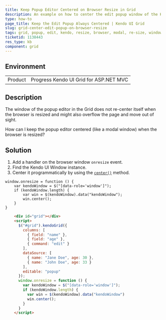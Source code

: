 ```yaml
---
title: Keep Popup Editor Centered on Browser Resize in Grid
description: An example on how to center the edit popup window of the Kendo UI Grid on resize.
type: how-to
page_title: Keep the Edit Popup Always Centered | Kendo UI Grid
slug: grid-center-edit-popup-on-browser-resize
tags: grid, popup, edit, kendo, resize, browser, modal, re-size, window, re-centre,
ticketid: 1138443
res_type: kb
component: grid
---
```


## Environment

<table>
 <tr>
  <td>Product</td>
  <td>Progress Kendo UI Grid for ASP.NET MVC</td>
 </tr>
</table>


## Description

The window of the popup editor in the Grid does not re-center itself when the browser is resized and might also overflow the page and move out of sight.

How can I keep the popup editor centered (like a modal window) when the browser is resized?

## Solution

1. Add a handler on the browser window `onresize` event.
1. Find the Kendo UI Window instance.
1. Center it programmatically by using the [`center()`](https://docs.telerik.com/kendo-ui/api/javascript/ui/window/methods/center) method.

```
window.onresize = function () {  
    var kendoWindow = $("[data-role='window']");
    if (kendoWindow.length) {    
        var win = $(kendoWindow).data("kendoWindow");
        win.center();
    }
}
```

```html
    <div id="grid"></div>
    <script>
      $("#grid").kendoGrid({
        columns: [
          { field: "name" },
          { field: "age" },
          { command: "edit" }
        ],
        dataSource: [
          { name: "Jane Doe", age: 30 },
          { name: "John Doe", age: 33 }
        ],
        editable: "popup"
      });
      window.onresize = function () {
        var kendoWindow = $("[data-role='window']");
        if (kendoWindow.length) {
          var win = $(kendoWindow).data("kendoWindow")
          win.center();
        }
      }
    </script>
```
